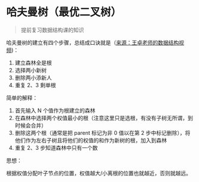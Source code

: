 # 哈夫曼树（最优二叉树）

> 提前复习数据结构课的知识

哈夫曼树的建立有四个步骤，总结成口诀就是（[来源：王卓老师的数据结构视频](https://www.bilibili.com/video/av35817244))：

1. 建立森林全是根
2. 选择两小新树
3. 删除两小添新人
4. 重复 2、3 剩单根

简单的解释：

1. 首先输入 N 个值作为根建立的森林
2. 在森林中选择两个权值最小的根（注意这里只是选根，有没有子树无所谓，到时候会合并）
3. 删除这两个根（通常是把 parent 标记为非 0 值以在第 2 步中标记删除），将他们作为左右子树且将他们的权值的和作为新树的根，加入到森林
4. 重复 2、3 步知道森林中只有一个数

思想：

根据权值分配叶子节点的位置，权值越大/小离根的位置也就越近，否则就越远。